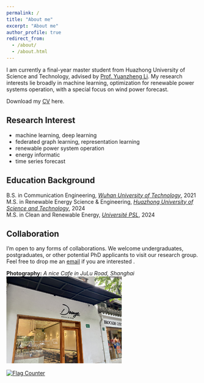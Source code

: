 ```yaml
---
permalink: /
title: "About me"
excerpt: "About me"
author_profile: true
redirect_from: 
  - /about/
  - /about.html
---
```


I am currently a final-year master student from Huazhong University of Science and Technology, advised by [Prof. Yuanzheng Li](https://ieeexplore.ieee.org/author/37085523933). My research interests lie broadly in machine learning, optimization for renewable power systems operation, with a special focus on wind power forecast.

<!-- Recently, I am developing structured neural network-based controllers with provably guarantees on stability and steady-state efficiency for large-scale systems. I’m also working on efficient algorithums to overcome the challenges on sample complexity and explorations in learning for real-world applications (e.g., power systems). -->

<i class="fa fa-download" aria-hidden="true"></i> Download my [CV](http://jasonmils.github.io/files/Yizhou_CV_for_PhD.pdf) here.

Research Interest
-----
- machine learning, deep learning
- federated graph learning, representation learning
- renewable power system operation
- energy informatic
- time series forecast

Education Background
-----
<i class="fa fa-graduation-cap" aria-hidden="true"></i> B.S. in Communication Engineering, [*Wuhan University of Technology*](https://www.whut.edu.cn/), 2021
<br/><i class="fa fa-graduation-cap" aria-hidden="true"></i> M.S. in Renewable Energy Science & Engineering, [*Huazhong University of Science and Technology*](https://www.hust.edu.cn/), 2024
<br/><i class="fa fa-graduation-cap" aria-hidden="true"></i> M.S. in Clean and Renewable Energy, [*Université PSL*](https://psl.eu/en), 2024

Collaboration
-----
I’m open to any forms of collaborations. We welcome undergraduates, postgraduates, or other potential PhD applicants to visit our research group. Feel free to drop me an [email](jasondean910@outlook.com) if you are interested .

**Photography:**
*A nice Cafe in JuLu Road, Shanghai*
<br/><img src='/images/SH.jpg' width='60%'>


<head> 
    <script defer src="https://use.fontawesome.com/releases/v5.0.13/js/all.js"></script> 
    <script defer src="https://use.fontawesome.com/releases/v5.0.13/js/v4-shims.js"></script> 
</head> 
<link rel="stylesheet" href="https://use.fontawesome.com/releases/v5.0.13/css/all.css">

<a href="https://info.flagcounter.com/jgt8"><img src="https://s01.flagcounter.com/count2/jgt8/bg_FFFFFF/txt_000000/border_CCCCCC/columns_4/maxflags_12/viewers_0/labels_1/pageviews_1/flags_0/percent_0/" alt="Flag Counter" border="0"></a>


